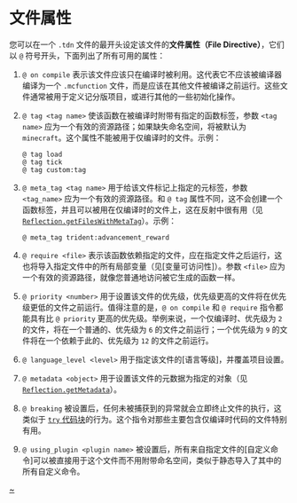 # 文件属性

您可以在一个 `.tdn` 文件的最开头设定该文件的**文件属性（File Directive）**，它们以 `@` 符号开头，下面列出了所有可用的属性：

1. `@ on compile` 表示该文件应该只在编译时被利用。这代表它不应该被编译器编译为一个 `.mcfunction` 文件，而是应该在其他文件被编译之前运行。这些文件通常被用于定义记分版项目，或进行其他的一些初始化操作。

2. `@ tag <tag name>` 使该函数在被编译时附带有指定的函数标签，参数 `<tag name>` 应为一个有效的资源路径；如果缺失命名空间，将被默认为 `minecraft`。这个属性不能被用于仅编译时的文件。示例：

    ```tdn
    @ tag load
    @ tag tick
    @ tag custom:tag
    ```

3. `@ meta_tag <tag name>` 用于给该文件标记上指定的元标签，参数 `<tag_name>` 应为一个有效的资源路径。和 `@ tag` 属性不同，这不会创建一个函数标签，并且可以被用在仅编译时的文件上，这在反射中很有用（见 [`Reflection.getFilesWithMetaTag`](TODO)）。示例：

    ```tdn
    @ meta_tag trident:advancement_reward
    ```

4. `@ require <file>` 表示该函数依赖指定的文件，应在指定文件之后运行，这也将导入指定文件中的所有局部变量（见[变量可访问性]）。参数 `<file>` 应为一个有效的资源路径，就像您普通地访问被它生成的函数一样。

5. `@ priority <number>` 用于设置该文件的优先级，优先级更高的文件将在优先级更低的文件之前运行。值得注意的是，`@ on compile` 和 `@ require` 指令都能具有比 `@ priority` 更高的优先级。举例来说，一个仅编译时、优先级为 `2` 的文件，将在一个普通的、优先级为 `6` 的文件之前运行；一个优先级为 `9` 的文件将在一个依赖于此的、优先级为 `12` 的文件之前运行。

6. `@ language_level <level>` 用于指定该文件的[语言等级]，并覆盖项目设置。

7. `@ metadata <object>` 用于设置该文件的元数据为指定的对象（见 [`Reflection.getMetadata`](TODO)）。

8. `@ breaking` 被设置后，任何未被捕获到的异常就会立即终止文件的执行，这类似于 [`try` 代码块](TODO)的行为。这个指令对那些主要包含仅编译时代码的文件特别有用。

9. `@ using_plugin <plugin name>` 被设置后，所有来自指定文件的[自定义命令]可以被直接用于这个文件而不用附带命名空间，类似于静态导入了其中的所有自定义命令。

[~](/~link)